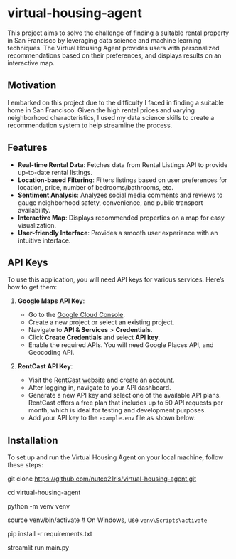 # virtual-housing-agent

This project aims to solve the challenge of finding a suitable rental property in San Francisco by leveraging data science and machine learning techniques. The Virtual Housing Agent provides users with personalized recommendations based on their preferences, and displays results on an interactive map.


## Motivation

I embarked on this project due to the difficulty I faced in finding a suitable home in San Francisco. Given the high rental prices and varying neighborhood characteristics, I used my data science skills to create a recommendation system to help streamline the process.


## Features

- **Real-time Rental Data**: Fetches data from Rental Listings API to provide up-to-date rental listings.
- **Location-based Filtering**: Filters listings based on user preferences for location, price, number of bedrooms/bathrooms, etc.
- **Sentiment Analysis**: Analyzes social media comments and reviews to gauge neighborhood safety, convenience, and public transport availability.
- **Interactive Map**: Displays recommended properties on a map for easy visualization.
- **User-friendly Interface**: Provides a smooth user experience with an intuitive interface.


## API Keys

To use this application, you will need API keys for various services. Here’s how to get them:

1. **Google Maps API Key**:
   - Go to the [Google Cloud Console](https://console.cloud.google.com/).
   - Create a new project or select an existing project.
   - Navigate to **API & Services** > **Credentials**.
   - Click **Create Credentials** and select **API key**.
   - Enable the required APIs. You will need Google Places API, and Geocoding API.

2. **RentCast API Key**:
   - Visit the [RentCast website](https://www.rentcast.io/) and create an account.
   - After logging in, navigate to your API dashboard.
   - Generate a new API key and select one of the available API plans. RentCast offers a free plan that includes up to 50 API requests per month, which is ideal for testing and development purposes.
   - Add your API key to the `example.env` file as shown below:



## Installation
To set up and run the Virtual Housing Agent on your local machine, follow these steps:

git clone https://github.com/nutco21ris/virtual-housing-agent.git

cd virtual-housing-agent

python -m venv venv

source venv/bin/activate  # On Windows, use `venv\Scripts\activate`

pip install -r requirements.txt

streamlit run main.py

